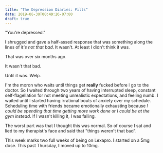 ```yaml
---
title: "The Depression Diaries: Pills"
date: 2019-06-30T00:49:26-07:00
draft: true
---
```


"You're depressed."

I shrugged and gave a half-assed response that was something along the lines of *it's not that bad*. It wasn't. At least I didn't think it was.

That was over six months ago.

It wasn't that bad.

Until it was. Welp.

I'm the moron who waits until things get **really** fucked before I go to the doctor. So I waited through two years of having interrupted sleep, constant self-flagellation for not meeting unrealistic expectations, and feeling numb. I waited until I started having irrational bouts of anxiety over my schedule. Scheduling time with friends became emotionally exhausting because *I could be spending that time getting more work done* or *I could be at the gym instead*. If I wasn't killing it, I was failing.

The worst part was that I thought this was normal. So of course I sat and lied to my therapist's face and said that "things weren't that bad".

This week marks two full weeks of being on Lexapro. I started on a 5mg dose. This past Thursday, I moved up to 10mg.
